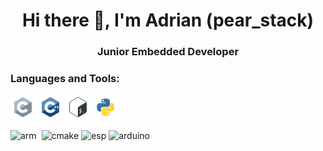 <h1 align="center">Hi there 👋, I'm Adrian (pear_stack)</h1>
<h3 align="center">Junior Embedded Developer</h3>

<h3 align="left">Languages and Tools:</h3>
<p align="left">
<img src="https://github.com/kirukudenis/readme_icons/blob/master/language_and_tools/square/c/c.png" alt="c" width="40" height="40"/> 
<img src="https://github.com/kirukudenis/readme_icons/blob/master/language_and_tools/square/c%2B%2B/c%2B%2B.png" alt="cpp" width="40" height="40"/> 
<img src="https://github.com/kirukudenis/readme_icons/blob/master/language_and_tools/square/bash/bash-colored.png" alt="bash" width="40" height="40"/> 
<img src="https://github.com/kirukudenis/readme_icons/blob/master/language_and_tools/square/python/python.png" alt="py" width="40" height="40"/> 
</p> 
<p align="left">

<img src="https://www.arm.com/-/media/arm-com/products/processors/Hero%20Chip%20Images%20-%202017.01.05/Hero%20Chip%20Image%20Gill_Cortex-M%20web.png?h=738&w=1105&la=en&hash=A69CEC7883BC2FC92A51774E187569F1946A3861" alt="arm" height="45"/> 
<img src="http://www.muylinux.com/wp-content/uploads/2012/03/gcc-logo.png" alt="" height="45"/>  
<img src="https://cmake.org/wp-content/uploads/2019/05/Cmake-logo-header.png" alt="cmake" height="40"/> 
<img src="https://docs.espressif.com/projects/esp-idf/en/latest/esp32/_static/espressif-logo.svg" alt="esp" height="40"/> 
<img src="https://cdn.worldvectorlogo.com/logos/arduino-1.svg" alt="arduino" height="45"/> 
<img src="https://www.gnu.org/graphics/heckert_gnu.transp.small.png" alt="" height="45"/> 
<img src="https://freertos.org/fr-content-src/uploads/2018/07/logo-1.jpg" alt="" height="40"/> 
</p>





